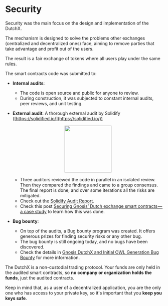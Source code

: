 # Security
Security was the main focus on the design and implementation of the DutchX.

The mechanism is designed to solve the problems other exchanges (centralized
and decentralized ones) face, aiming to remove parties that take advantage and
profit out of the users.

The result is a fair exchange of tokens where all users play under the same rules.

The smart contracts code was submitted to:
* **Internal audits**:
  * The code is open source and public for anyone to review.
  * During construction, it was subjected to constant internal audits, peer
    reviews, and unit testing.
* **External audit**: A thorough external audit by Solidify ([https://solidified.io/](https://solidified.io/))

  <p align="center">
    <a href="./_static/docs/Solidified_Audit_Report.pdf">
    <img width="150px" src="http://dutchx.readthedocs.io/en/latest/_static/Sol_Badge_SlateOnTrans@2x.png" />
    </a>
  </p>

  * Three auditors reviewed the code in parallel in an isolated review. Then they
    compared the findings and came to a group consensus. The final report
    is done, and over some iterations all the risks are mitigated.
  * Check out the <a href="./_static/docs/Solidified_Audit_Report.pdf">Solidify Audit Report</a>.
  * Check this post <a href="https://medium.com/solidified/securing-gnosis-dutch-exchange-smart-contracts-a-case-study-65c3dcc0ed0b" target="_blank">Securing Gnosis’ Dutch exchange smart contracts — a case study</a> to learn how this was done.

* **Bug bounty**:
  * On top of the audits, a Bug bounty program was created. It offers generous
    prizes for finding security risks or any other bug.
  * The bug bounty is still ongoing today, and no bugs have been discovered.
  * Check the details in <a href="https://blog.gnosis.pm/gnosis-dutchx-and-initial-owl-generation-bug-bounty-71ba53dfd2db" target="_blank">Gnosis DutchX and Initial OWL Generation Bug Bounty</a> for more information.

The DutchX is a non-custodial trading protocol. Your funds are only held in
the audited smart contracts, so **no company or organization holds the funds**,
just the audited contracts.

Keep in mind that, as a user of a decentralized application, you are the only
one who has access to your private key, so it's important that you
**keep you keys safe**.
